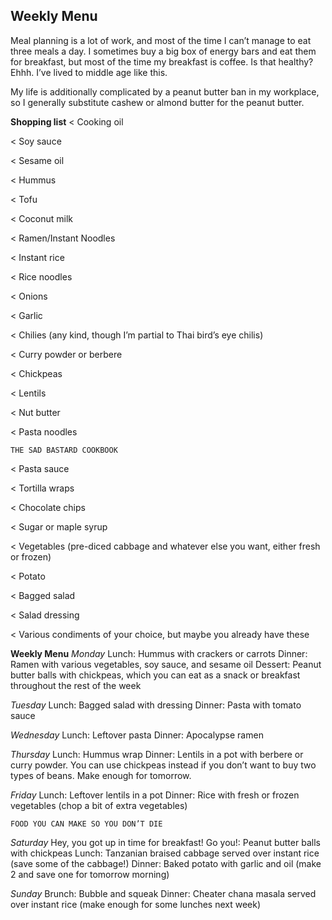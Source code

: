 ## Weekly Menu

Meal planning is a lot of work, and most of the time I can’t manage to eat
three meals a day. I sometimes buy a big box of energy bars and eat them for
breakfast, but most of the time my breakfast is coffee. Is that healthy? Ehhh.
I’ve lived to middle age like this.

My life is additionally complicated by a peanut butter ban in my workplace,
so I generally substitute cashew or almond butter for the peanut butter.

**Shopping list**
< Cooking oil

< Soy sauce

< Sesame oil

< Hummus

< Tofu

< Coconut milk

< Ramen/Instant Noodles

< Instant rice

< Rice noodles

< Onions

< Garlic

< Chilies (any kind, though I’m partial to Thai bird’s eye chilis)

< Curry powder or berbere

< Chickpeas

< Lentils

< Nut butter

< Pasta noodles


```
THE SAD BASTARD COOKBOOK
```
< Pasta sauce

< Tortilla wraps

< Chocolate chips

< Sugar or maple syrup

< Vegetables (pre-diced cabbage and whatever else you want, either fresh
or frozen)

< Potato

< Bagged salad

< Salad dressing

< Various condiments of your choice, but maybe you already have these

**Weekly Menu**
_Monday_
Lunch: Hummus with crackers or carrots
Dinner: Ramen with various vegetables, soy sauce, and sesame oil
Dessert: Peanut butter balls with chickpeas, which you can eat as a snack or
breakfast throughout the rest of the week

_Tuesday_
Lunch: Bagged salad with dressing
Dinner: Pasta with tomato sauce

_Wednesday_
Lunch: Leftover pasta
Dinner: Apocalypse ramen

_Thursday_
Lunch: Hummus wrap
Dinner: Lentils in a pot with berbere or curry powder. You can use chickpeas
instead if you don’t want to buy two types of beans. Make enough for
tomorrow.

_Friday_
Lunch: Leftover lentils in a pot
Dinner: Rice with fresh or frozen vegetables (chop a bit of extra vegetables)


```
FOOD YOU CAN MAKE SO YOU DON’T DIE
```
_Saturday_
Hey, you got up in time for breakfast! Go you!: Peanut butter balls with
chickpeas
Lunch: Tanzanian braised cabbage served over instant rice (save some of the
cabbage!)
Dinner: Baked potato with garlic and oil (make 2 and save one for tomorrow
morning)

_Sunday_
Brunch: Bubble and squeak
Dinner: Cheater chana masala served over instant rice (make enough for
some lunches next week)